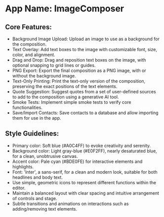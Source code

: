 # **App Name**: ImageComposer

## Core Features:

- Background Image Upload: Upload an image to use as a background for the composition.
- Text Overlay: Add text boxes to the image with customizable font, size, color, and alignment.
- Drag and Drop: Drag and reposition text boxes on the image, with optional snapping to grid lines or guides.
- PNG Export: Export the final composition as a PNG image, with or without the background image.
- Text-Only Printing: Print the text-only version of the composition, preserving the exact positions of the text elements.
- Quote Suggestion: Suggest quotes from a set of user-defined sources to add to the composition using a generative AI tool.
- Smoke Tests: Implement simple smoke tests to verify core functionalities.
- Save/Import Contacts: Save contacts to a database and allow importing them for use in the app.

## Style Guidelines:

- Primary color: Soft blue (#A0C4FF) to evoke creativity and serenity.
- Background color: Light gray-blue (#E0F2FF), nearly desaturated blue, for a clean, unobtrusive canvas.
- Accent color: Pale cyan (#BDE0FE) for interactive elements and highlights.
- Font: 'Inter', a sans-serif, for a clean and modern look, suitable for both headlines and body text.
- Use simple, geometric icons to represent different functions within the editor.
- Maintain a balanced layout with clear spacing and intuitive arrangement of controls and stage.
- Subtle transitions and animations on interactions such as adding/removing text elements.